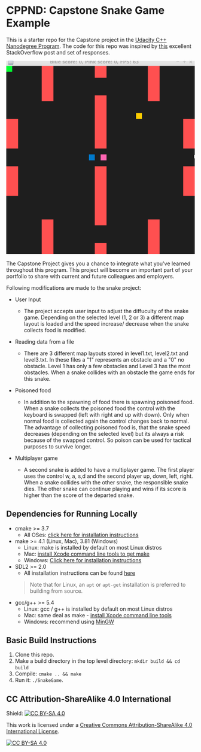 # CPPND: Capstone Snake Game Example

This is a starter repo for the Capstone project in the [Udacity C++ Nanodegree Program](https://www.udacity.com/course/c-plus-plus-nanodegree--nd213). The code for this repo was inspired by [this](https://codereview.stackexchange.com/questions/212296/snake-game-in-c-with-sdl) excellent StackOverflow post and set of responses.

<img src="snake_game.gif"/>

The Capstone Project gives you a chance to integrate what you've learned throughout this program. This project will become an important part of your portfolio to share with current and future colleagues and employers.

Following modifications are made to the snake project:
* User Input
  * The project accepts user input to adjust the diffuculty of the snake game. Depending on the selected level (1, 2 or 3) a different map layout is loaded and the speed increase/ decrease when the snake collects food is modified.
* Reading data from a file
  * There are 3 different map layouts stored in level1.txt, level2.txt and level3.txt. In these files a "1" represents an obstacle and a "0" no obstacle. Level 1 has only a few obstacles and Level 3 has the most obstacles. When a snake collides with an obstacle the game ends for this snake.

* Poisoned food
  * In addition to the spawning of food there is spawning poisoned food. When a snake collects the poisoned food the control with the keyboard is swapped (left with right and up with down). Only when normal food is collected again the control changes back to normal. The advantage of collecting poisoned food is, that the snake speed decreases (depending on the selected level) but its always a risk because of the swapped control. So poison can be used for tactical purposes to survive longer.
* Multiplayer game 
  * A second snake is added to have a multiplayer game. The first player uses the control w, a, s,d and the second player up, down, left, right. When a snake collides with the other snake, the responsible snake dies. The other snake can continue playing and wins if its score is higher than the score of the departed snake.

## Dependencies for Running Locally
* cmake >= 3.7
  * All OSes: [click here for installation instructions](https://cmake.org/install/)
* make >= 4.1 (Linux, Mac), 3.81 (Windows)
  * Linux: make is installed by default on most Linux distros
  * Mac: [install Xcode command line tools to get make](https://developer.apple.com/xcode/features/)
  * Windows: [Click here for installation instructions](http://gnuwin32.sourceforge.net/packages/make.htm)
* SDL2 >= 2.0
  * All installation instructions can be found [here](https://wiki.libsdl.org/Installation)
  >Note that for Linux, an `apt` or `apt-get` installation is preferred to building from source. 
* gcc/g++ >= 5.4
  * Linux: gcc / g++ is installed by default on most Linux distros
  * Mac: same deal as make - [install Xcode command line tools](https://developer.apple.com/xcode/features/)
  * Windows: recommend using [MinGW](http://www.mingw.org/)

## Basic Build Instructions

1. Clone this repo.
2. Make a build directory in the top level directory: `mkdir build && cd build`
3. Compile: `cmake .. && make`
4. Run it: `./SnakeGame`.


## CC Attribution-ShareAlike 4.0 International


Shield: [![CC BY-SA 4.0][cc-by-sa-shield]][cc-by-sa]

This work is licensed under a
[Creative Commons Attribution-ShareAlike 4.0 International License][cc-by-sa].

[![CC BY-SA 4.0][cc-by-sa-image]][cc-by-sa]

[cc-by-sa]: http://creativecommons.org/licenses/by-sa/4.0/
[cc-by-sa-image]: https://licensebuttons.net/l/by-sa/4.0/88x31.png
[cc-by-sa-shield]: https://img.shields.io/badge/License-CC%20BY--SA%204.0-lightgrey.svg
